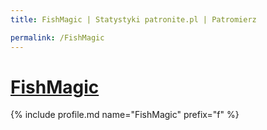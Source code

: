 ```yaml
---
title: FishMagic | Statystyki patronite.pl | Patromierz

permalink: /FishMagic
---
```


# [FishMagic](https://patronite.pl/FishMagic)

{% include profile.md name="FishMagic" prefix="f" %}
